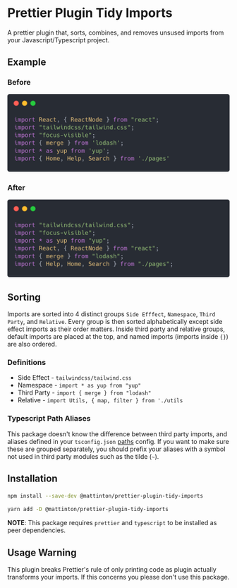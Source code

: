 # Prettier Plugin Tidy Imports

A prettier plugin that, sorts, combines, and removes unsused imports from your Javascript/Typescript project.

## Example

### Before

![input](./images/before.png)

### After

![output](./images/after.png)

## Sorting

Imports are sorted into 4 distinct groups `Side Efffect`, `Namespace`, `Third Party`, and `Relative`. Every group is then sorted alphabetically except side effect imports as their order matters. Inside third party and relative groups, default imports are placed at the top, and named imports (imports inside `{}`) are also ordered.

### Definitions

- Side Effect - `tailwindcss/tailwind.css`
- Namespace - `import * as yup from "yup"`
- Third Party - `import { merge } from "lodash"`
- Relative - `import Utils, { map, filter } from './utils`

### Typescript Path Aliases

This package doesn't know the difference between third party imports, and aliases defined in your `tsconfig.json` [paths](https://www.typescriptlang.org/docs/handbook/module-resolution.html#path-mapping) config. If you want to make sure these are grouped separately, you should prefix your aliases with a symbol not used in third party modules such as the tilde (`~`).

## Installation

```sh
npm install --save-dev @mattinton/prettier-plugin-tidy-imports
```

```sh
yarn add -D @mattinton/prettier-plugin-tidy-imports
```

**NOTE**: This package requires `prettier` and `typescript` to be installed as peer dependencies.

## Usage Warning

This plugin breaks Prettier's rule of only printing code as plugin actually transforms your imports. If this concerns you please don't use this package.
